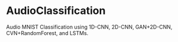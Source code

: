 # AudioClassification
Audio MNIST Classification using 1D-CNN, 2D-CNN, GAN+2D-CNN, CVN+RandomForest, and LSTMs.
